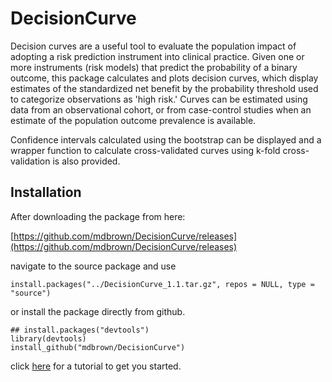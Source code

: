 # DecisionCurve

Decision curves are a useful tool to evaluate the population impact of adopting a risk prediction instrument into clinical practice. Given one or more instruments (risk models) that predict the probability of a binary outcome, this package calculates and plots decision curves, which display estimates of the standardized net benefit by the probability threshold used to categorize observations as 'high risk.' Curves can be estimated using data from an observational cohort, or from case-control studies when an estimate of the population outcome prevalence is available.

Confidence intervals calculated using the bootstrap can be displayed and a wrapper function to calculate cross-validated curves using k-fold cross-validation is also provided. 


## Installation

After downloading the package from here:

[https://github.com/mdbrown/DecisionCurve/releases](https://github.com/mdbrown/DecisionCurve/releases)

navigate to the source package and use 


```{r, eval = FALSE}
install.packages("../DecisionCurve_1.1.tar.gz", repos = NULL, type = "source")
```

or install the package directly from github. 
 
```{r, eval = FALSE}
## install.packages("devtools")
library(devtools)
install_github("mdbrown/DecisionCurve")
```

click [here](http://mdbrown.github.io/DecisionCurve/) for a tutorial to get you started. 
